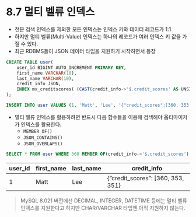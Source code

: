 # 8.7 멀티 벨류 인덱스

- 전문 검색 인덱스를 제외한 모든 인덱스는 인덱스 키와 데이터 레코드가 1:1
- 하지만 멀티 벨류(Multi-Value) 인덱스는 하나의 레코드가 여러 인덱스 키 값을 가질 수 있다.
- 최근 RDBMS들이 JSON 데이터 타입을 지원하기 시작하면서 등장

```sql
CREATE TABLE user(
	user_id BIGINT AUTO_INCREMENT PRIMARY KEY,
	first_name VARCHAR(10),
	last_name VARCHAR(10),
	credit_info JSON,
	INDEX mx_creditscores( (CAST(credit_info->'$.credit_scores' AS UNSIGNED ARRAY)) )
);

INSERT INTO user VALUES (1, 'Matt', 'Lee', '{"credit_scores":[360, 353, 351]}');
```

- 멀티 밸류 인덱스를 활용하려면 반드시 다음 함수들을 이용해 검색해야 옵티마이저가 인덱스를 활용한다.
    - `MEMBER OF()`
    - `JSON_CONTAINS()`
    - `JSON_OVERLAPS()`

```sql
SELECT * FROM user WHERE 360 MEMBER OF(credit_info->'$.credit_scores');
```

| user_id | first_name | last_name | credit_info |
| --- | --- | --- | --- |
| 1 | Matt | Lee | {”credit_scores”: [360, 353, 351} |

> MySQL 8.021 버전에선 DECIMAL, INTEGER, DATETIME 등에는 멀티 벨류 인덱스를 지원한다고 하지만 CHAR/VARCHAR 타입엔 아직 지원하지 않는다.
>